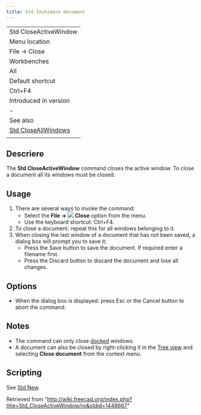 ```yaml
---
title: Std Închidere document
---
```

|  |
| --- |
| Std CloseActiveWindow |
| Menu location |
| File → Close |
| Workbenches |
| All |
| Default shortcut |
| Ctrl+F4 |
| Introduced in version |
| - |
| See also |
| [Std CloseAllWindows](/Std_CloseAllWindows "Std CloseAllWindows") |
|  |

## Descriere

The **Std CloseActiveWindow** command closes the active window. To close a document all its windows must be closed.

## Usage

1. There are several ways to invoke the command:
   * Select the **File → ![](/images/Std_CloseActiveWindow.svg) Close** option from the menu.
   * Use the keyboard shortcut: Ctrl+F4.
2. To close a document: repeat this for all windows belonging to it.
3. When closing the last window of a document that has not been saved, a dialog box will prompt you to save it:
   * Press the Save button to save the document. If required enter a filename first.
   * Press the Discard button to discard the document and lose all changes.

## Options

* When the dialog box is displayed: press Esc or the Cancel button to abort the command.

## Notes

* The command can only close [docked](/Std_ViewDockUndockFullscreen "Std ViewDockUndockFullscreen") windows.
* A document can also be closed by right-clicking it in the [Tree view](/Tree_view "Tree view") and selecting **Close document** from the context menu.

## Scripting

See [Std New](/Std_New#Scripting "Std New").

Retrieved from "<http://wiki.freecad.org/index.php?title=Std_CloseActiveWindow/ro&oldid=1448667>"